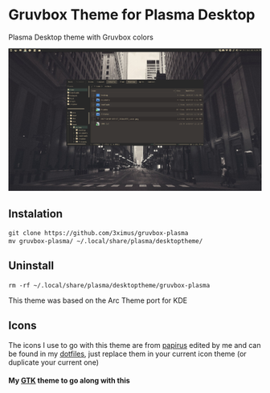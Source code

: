 # Gruvbox Theme for Plasma Desktop

Plasma Desktop theme with Gruvbox colors

![screen](screenshot.png)

## Instalation

```
git clone https://github.com/3ximus/gruvbox-plasma
mv gruvbox-plasma/ ~/.local/share/plasma/desktoptheme/
```

## Uninstall

```
rm -rf ~/.local/share/plasma/desktoptheme/gruvbox-plasma
```

This theme was based on the Arc Theme port for KDE

## Icons

The icons I use to go with this theme are from [papirus](https://github.com/PapirusDevelopmentTeam/papirus-icon-theme) edited by me and can be found in my [dotfiles](https://github.com/3ximus/dotfiles/tree/master/icons), just replace them in your current icon theme (or duplicate your current one)

#### My [GTK](https://github.com/3ximus/gruvbox-gtk) theme to go along with this
